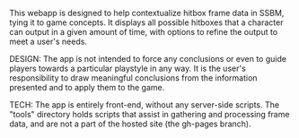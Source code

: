 This webapp is designed to help contextualize hitbox frame data in SSBM, tying it to game concepts. It displays all possible hitboxes that a character can output in a given amount of time, with options to refine the output to meet a user's needs.

DESIGN:
The app is not intended to force any conclusions or even to guide players towards a particular playstyle in any way. It is the user's responsibility to draw meaningful conclusions from the information presented and to apply them to the game.

TECH:
The app is entirely front-end, without any server-side scripts. The "tools" directory holds scripts that assist in gathering and processing frame data, and are not a part of the hosted site (the gh-pages branch).
